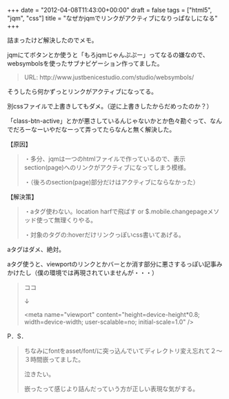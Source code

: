 +++
date = "2012-04-08T11:43:00+00:00"
draft = false
tags = ["html5", "jqm", "css"]
title = "なぜかjqmでリンクがアクティブになりっぱなしになる"
+++
<p>詰まったけど解決したのでメモ。</p>&#13;
<p>jqmにてボタンとか使うと「もろjqmじゃんぷぷー」ってなるの嫌なので、websymbolsを使ったサブナビゲーション作ってました。</p>&#13;
<blockquote>&#13;
<p>URL: http://www.justbenicestudio.com/studio/websymbols/</p>&#13;
</blockquote>&#13;
<p>そうしたら何かずっとリンクがアクティブになってる。</p>&#13;
<p>別cssファイルで上書きしてもダメ。（逆に上書きしたからだめったのか？）</p>&#13;
<p>「class-btn-active」とかが悪さしているんじゃないかとか色々勘ぐって、なんでだろーなーいやだなーって弄ってたらなんと無く解決した。</p>&#13;
<p>【原因】</p>&#13;
<blockquote>&#13;
<p>・多分、jqmは一つのhtmlファイルで作っているので、表示section(page)へのリンクがアクティブになってしまう模様。</p>&#13;
<p>・（後ろのsection(page)部分だけはアクティブにならなかった）</p>&#13;
</blockquote>&#13;
<p>【解決策】</p>&#13;
<blockquote>&#13;
<p>・aタグ使わない。location harfで飛ばす or $.mobile.changepageメソッド使って無理くりやる。</p>&#13;
・対象のタグの:hoverだけリンクっぽいcss書いてあげる。</blockquote>&#13;
<p>aタグはダメ、絶対。</p>&#13;
<p>aタグ使うと、viewportのリンクとかバーとか消す部分に悪さするっぽい記事みかけたし（僕の環境では再現されていませんが・・・）</p>&#13;
<blockquote>&#13;
<p>ココ</p>&#13;
<p>↓</p>&#13;
<p><span class="s1">&lt;</span><span class="s2">meta name</span><span class="s1">=</span>"viewport" <span class="s2">content</span><span class="s1">=</span>"height=device-height*0.8; width=device-width; user-scalable=no; initial-scale=1.0" <span class="s1">/&gt;</span></p>&#13;
</blockquote>&#13;
<p>P．S．</p>&#13;
<blockquote>&#13;
<p>ちなみにfontをasset/font/に突っ込んでいてディレクトリ変え忘れて２〜３時間嵌ってました。</p>&#13;
<p>泣きたい。</p>&#13;
<p>嵌ったって感じより詰んだっていう方が正しい表現な気がする。</p>&#13;
</blockquote> 